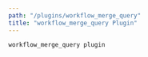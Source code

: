 ```yaml
---
path: "/plugins/workflow_merge_query"
title: "workflow_merge_query Plugin"
---
```

`workflow_merge_query plugin`
